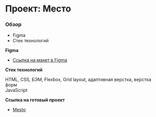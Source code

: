 # Проект: Место

### Обзор

* Figma
* Стек технологий

**Figma**

* [Ссылка на макет в Figma](https://www.figma.com/file/2cn9N9jSkmxD84oJik7xL7/JavaScript.-Sprint-4?node-id=0%3A1)

**Стек технологий**

HTML, CSS, БЭМ, Flexbox, Grid layout, адаптивная верстка, верстка форм   
JavaScript


**Ссылка на готовый проект**

* [Mesto](https://nvstif.github.io/mesto-project/index.html)

